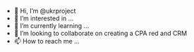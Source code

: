 - 👋 Hi, I’m @ukrproject
- 👀 I’m interested in ...
- 🌱 I’m currently learning ...
- 💞️ I’m looking to collaborate on creating a CPA red and CRM
- 📫 How to reach me ...

<!---
ukrproject/ukrproject is a ✨ special ✨ repository because its `README.md` (this file) appears on your GitHub profile.
You can click the Preview link to take a look at your changes.
--->
